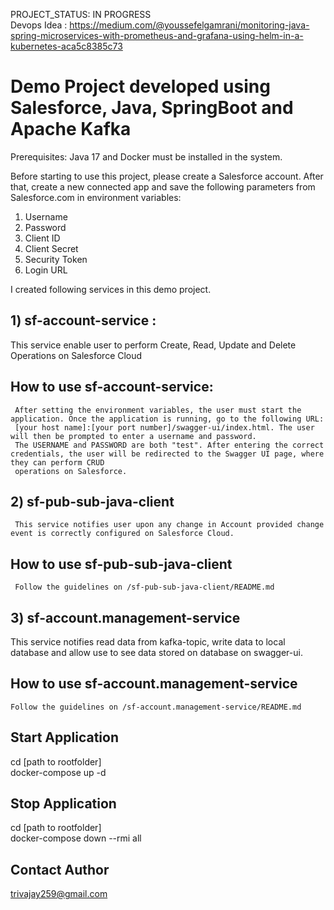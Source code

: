 PROJECT_STATUS: IN PROGRESS <br/>
Devops Idea : https://medium.com/@youssefelgamrani/monitoring-java-spring-microservices-with-prometheus-and-grafana-using-helm-in-a-kubernetes-aca5c8385c73
# Demo Project developed using Salesforce, Java, SpringBoot and Apache Kafka

Prerequisites: Java 17 and Docker must be installed in the system.

Before starting to use this project, please create a Salesforce account. After that, create a new connected app and save the following parameters from Salesforce.com in environment variables:
1) Username
2) Password
3) Client ID
4) Client Secret
5) Security Token
6) Login URL

I created following services in this demo project.
## 1) sf-account-service :
   This service enable user to perform Create, Read, Update and Delete Operations on Salesforce Cloud
   ## How to use sf-account-service:
     After setting the environment variables, the user must start the application. Once the application is running, go to the following URL:
     [your host name]:[your port number]/swagger-ui/index.html. The user will then be prompted to enter a username and password.
     The USERNAME and PASSWORD are both "test". After entering the correct credentials, the user will be redirected to the Swagger UI page, where they can perform CRUD 
     operations on Salesforce.
## 2) sf-pub-sub-java-client
     This service notifies user upon any change in Account provided change event is correctly configured on Salesforce Cloud.
  ## How to use sf-pub-sub-java-client
     Follow the guidelines on /sf-pub-sub-java-client/README.md 
## 3) sf-account.management-service
  This service notifies read data from kafka-topic, write data to local database and allow use to see data stored on database on swagger-ui.
   ## How to use sf-account.management-service
    Follow the guidelines on /sf-account.management-service/README.md 

## Start Application
   cd [path to rootfolder] <br/>
   docker-compose up -d
## Stop Application
  cd [path to rootfolder]  <br/>
   docker-compose down --rmi all
## Contact Author
  trivajay259@gmail.com
